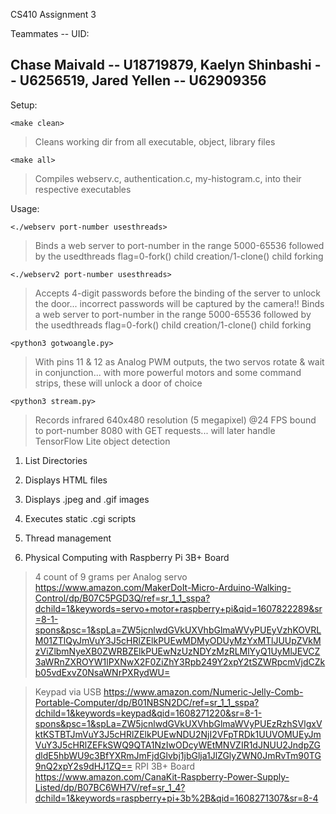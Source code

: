 CS410 Assignment 3

Teammates -- UID:

Chase Maivald -- U18719879,
Kaelyn Shinbashi -- U6256519,
Jared Yellen -- U62909356
--

Setup:

`<make clean>`
>Cleans working dir from all executable, object, library files

`<make all>`
>Compiles webserv.c, authentication.c, my-histogram.c, into their respective executables

Usage:

`<./webserv port-number usesthreads>` 
>Binds a web server to port-number in the range 5000-65536 followed by the usedthreads flag=0-fork() child creation/1-clone() child forking

`<./webserv2 port-number usesthreads>` 
>Accepts 4-digit passwords before the binding of the server to unlock the door... incorrect passwords will be captured by the camera!!
>Binds a web server to port-number in the range 5000-65536 followed by the usedthreads flag=0-fork() child creation/1-clone() child forking

`<python3 gotwoangle.py>`
>With pins 11 & 12 as Analog PWM outputs, the two servos rotate & wait in conjunction... with more powerful motors and some command strips, these will unlock a door of choice

`<python3 stream.py>`
>Records infrared 640x480 resolution (5 megapixel) @24 FPS bound to port-number 8080 with GET requests... will later handle TensorFlow Lite object detection

1. List Directories 

2. Displays HTML files 

3. Displays .jpeg and .gif images

4. Executes static .cgi scripts

5. Thread management 

6. Physical Computing with Raspberry Pi 3B+ Board 

>4 count of 9 grams per Analog servo
https://www.amazon.com/MakerDoIt-Micro-Arduino-Walking-Control/dp/B07C5PGD3Q/ref=sr_1_1_sspa?dchild=1&keywords=servo+motor+raspberry+pi&qid=1607822289&sr=8-1-spons&psc=1&spLa=ZW5jcnlwdGVkUXVhbGlmaWVyPUEyVzhKOVRLM01ZTlQyJmVuY3J5cHRlZElkPUEwMDMyODUyMzYxMTlJUUpZVkMzViZlbmNyeXB0ZWRBZElkPUEwNzUzNDYzMzRLMlYyQ1UyMlJEVCZ3aWRnZXROYW1lPXNwX2F0ZiZhY3Rpb249Y2xpY2tSZWRpcmVjdCZkb05vdExvZ0NsaWNrPXRydWU=

>Keypad via USB
https://www.amazon.com/Numeric-Jelly-Comb-Portable-Computer/dp/B01NBSN2DC/ref=sr_1_1_sspa?dchild=1&keywords=keypad&qid=1608271220&sr=8-1-spons&psc=1&spLa=ZW5jcnlwdGVkUXVhbGlmaWVyPUEzRzhSVlgxVktKSTBTJmVuY3J5cHRlZElkPUEwNDU2NjI2VFpTRDk1UUVOMUEyJmVuY3J5cHRlZEFkSWQ9QTA1NzIwODcyWEtMNVZIR1dJNUU2JndpZGdldE5hbWU9c3BfYXRmJmFjdGlvbj1jbGlja1JlZGlyZWN0JmRvTm90TG9nQ2xpY2s9dHJ1ZQ==
>RPI 3B+ Board
https://www.amazon.com/CanaKit-Raspberry-Power-Supply-Listed/dp/B07BC6WH7V/ref=sr_1_4?dchild=1&keywords=raspberry+pi+3b%2B&qid=1608271307&sr=8-4



